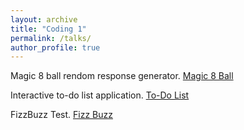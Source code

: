 ```yaml
---
layout: archive
title: "Coding 1"
permalink: /talks/
author_profile: true
---
```


Magic 8 ball rendom response generator. [Magic 8 Ball](https://repl.it/@LiamKeaggy/magic-8-ball-pt2)

Interactive to-do list application. [To-Do List](https://repl.it/@LiamKeaggy/to-do-list)

FizzBuzz Test. [Fizz Buzz](https://repl.it/@LiamKeaggy/FizzBuzz)
